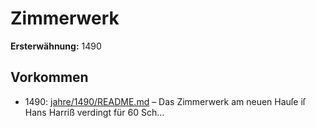 # Zimmerwerk

**Ersterwähnung:** 1490

## Vorkommen
- 1490: [jahre/1490/README.md](../jahre/1490/README.md) – Das Zimmerwerk am neuen Hauſe iſ Hans Harriß
verdingt für 60 Sch...
